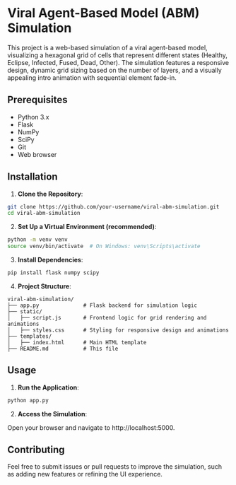 # Viral Agent-Based Model (ABM) Simulation

This project is a web-based simulation of a viral agent-based model, visualizing a hexagonal grid of cells that represent different states (Healthy, Eclipse, Infected, Fused, Dead, Other). The simulation features a responsive design, dynamic grid sizing based on the number of layers, and a visually appealing intro animation with sequential element fade-in.

## Prerequisites
- Python 3.x
- Flask
- NumPy
- SciPy
- Git
- Web browser

## Installation
1. **Clone the Repository**:
```bash
git clone https://github.com/your-username/viral-abm-simulation.git
cd viral-abm-simulation
```

2. **Set Up a Virtual Environment (recommended)**:

```bash
python -m venv venv
source venv/bin/activate  # On Windows: venv\Scripts\activate
```

3. **Install Dependencies**:
```bash
pip install flask numpy scipy
```


4. **Project Structure**:
```
viral-abm-simulation/
├── app.py              # Flask backend for simulation logic
├── static/
│   ├── script.js       # Frontend logic for grid rendering and animations
│   ├── styles.css      # Styling for responsive design and animations
├── templates/
│   ├── index.html      # Main HTML template
├── README.md           # This file
```


## Usage

1. **Run the Application**:
```bash
python app.py
```

2. **Access the Simulation**:

Open your browser and navigate to http://localhost:5000.


## Contributing
Feel free to submit issues or pull requests to improve the simulation, such as adding new features or refining the UI experience.
